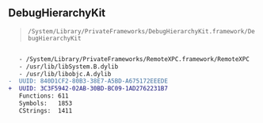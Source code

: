 ## DebugHierarchyKit

> `/System/Library/PrivateFrameworks/DebugHierarchyKit.framework/DebugHierarchyKit`

```diff

   - /System/Library/PrivateFrameworks/RemoteXPC.framework/RemoteXPC
   - /usr/lib/libSystem.B.dylib
   - /usr/lib/libobjc.A.dylib
-  UUID: 840D1CF2-80B3-38E7-A5BD-A675172EEEDE
+  UUID: 3C3F5942-02AB-30BD-BC09-1AD2762231B7
   Functions: 611
   Symbols:   1853
   CStrings:  1411

```
